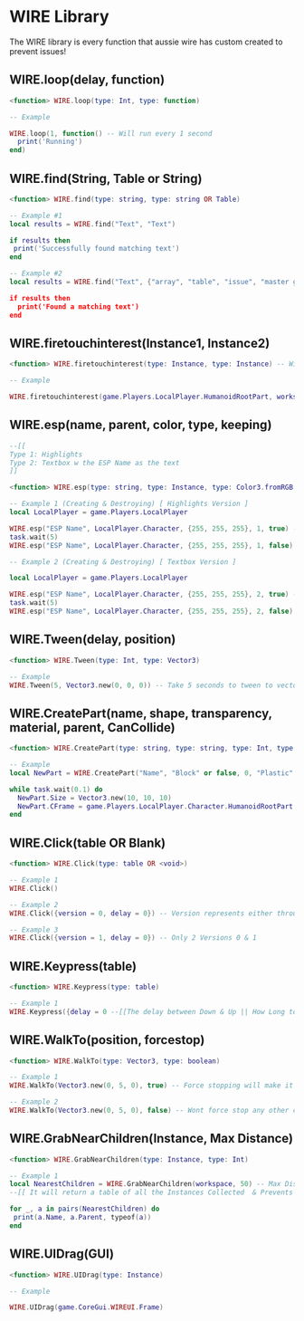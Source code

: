 # WIRE Library

The WIRE library is every function that aussie wire has custom created to prevent issues!

## WIRE.loop(delay, function)
```lua
<function> WIRE.loop(type: Int, type: function)
```
```lua
-- Example

WIRE.loop(1, function() -- Will run every 1 second
  print('Running')
end)
```

## WIRE.find(String, Table or String)
```lua
<function> WIRE.find(type: string, type: string OR Table)
```
```lua
-- Example #1
local results = WIRE.find("Text", "Text")

if results then
 print('Successfully found matching text')
end
```
```lua
-- Example #2
local results = WIRE.find("Text", {"array", "table", "issue", "master ghost", "Tissue", text"}) -- Will auto lower case everything so then you dont have to worry about it being the exact same it just looks for exact text

if results then
  print('Found a matching text')
end
```

## WIRE.firetouchinterest(Instance1, Instance2)
```lua
<function> WIRE.firetouchinterest(type: Instance, type: Instance) -- Will auto toggle to simulate a touch/untouched event
```
```lua
-- Example

WIRE.firetouchinterest(game.Players.LocalPlayer.HumanoidRootPart, workspace:FindFirstChildWhichIsA("BasePart"))
```

## WIRE.esp(name, parent, color, type, keeping)
```lua
--[[
Type 1: Highlights
Type 2: Textbox w the ESP Name as the text
]]

<function> WIRE.esp(type: string, type: Instance, type: Color3.fromRGB, type: Int --[[This is where the type is]], type: boolean --[[Weather you want to keep it or not]]) 
```
```lua
-- Example 1 (Creating & Destroying) [ Highlights Version ]
local LocalPlayer = game.Players.LocalPlayer

WIRE.esp("ESP Name", LocalPlayer.Character, {255, 255, 255}, 1, true) --[[Creating]] -- the 1 represents the type of ESP
task.wait(5)
WIRE.esp("ESP Name", LocalPlayer.Character, {255, 255, 255}, 1, false) --[[Destroying]] (Just change the true and false)
```
```lua
-- Example 2 (Creating & Destroying) [ Textbox Version ]

local LocalPlayer = game.Players.LocalPlayer

WIRE.esp("ESP Name", LocalPlayer.Character, {255, 255, 255}, 2, true) --[[Creating]] -- the 2 represents the type of ESP
task.wait(5)
WIRE.esp("ESP Name", LocalPlayer.Character, {255, 255, 255}, 2, false) --[[Destroying]] (Just change the true and false)
```

## WIRE.Tween(delay, position)
```lua
<function> WIRE.Tween(type: Int, type: Vector3)
```
```lua
-- Example
WIRE.Tween(5, Vector3.new(0, 0, 0)) -- Take 5 seconds to tween to vector3s position
```

## WIRE.CreatePart(name, shape, transparency, material, parent, CanCollide)
```lua
<function> WIRE.CreatePart(type: string, type: string, type: Int, type: string, type: boolean)
```
```lua
-- Example
local NewPart = WIRE.CreatePart("Name", "Block" or false, 0, "Plastic" or false, workspace, true)

while task.wait(0.1) do
  NewPart.Size = Vector3.new(10, 10, 10)
  NewPart.CFrame = game.Players.LocalPlayer.Character.HumanoidRootPart.CFrame * CFrame.new(0, -5, 0)
end
```

## WIRE.Click(table OR Blank)
```lua
<function> WIRE.Click(type: table OR <void>)
```
```lua
-- Example 1
WIRE.Click()
```
```lua
-- Example 2
WIRE.Click({version = 0, delay = 0}) -- Version represents either through clicking your screen manually or sending data to roblox saying you clicked it
```
```lua
-- Example 3
WIRE.Click({version = 1, delay = 0}) -- Only 2 Versions 0 & 1
```

## WIRE.Keypress(table)
```lua
<function> WIRE.Keypress(type: table)
```
```lua
-- Example 1
WIRE.Keypress({delay = 0 --[[The delay between Down & Up || How Long to Hold the key for]], key = Enum.KeyCode.E})
```

## WIRE.WalkTo(position, forcestop)
```lua
<function> WIRE.WalkTo(type: Vector3, type: boolean)
```
```lua
-- Example 1
WIRE.WalkTo(Vector3.new(0, 5, 0), true) -- Force stopping will make it forciably stop any other calls youve made to WIRE.WalkTo
```
```lua
-- Example 2
WIRE.WalkTo(Vector3.new(0, 5, 0), false) -- Wont force stop any other calls to WIRE.WalkTo
```

## WIRE.GrabNearChildren(Instance, Max Distance)
```lua
<function> WIRE.GrabNearChildren(type: Instance, type: Int)
```
```lua
-- Example 1
local NearestChildren = WIRE.GrabNearChildren(workspace, 50) -- Max Distance is 50 and workspace is gonna grab all children to grab anything within the 50 range
--[[ It will return a table of all the Instances Collected  & Prevents Lag :)]]

for _, a in pairs(NearestChildren) do
 print(a.Name, a.Parent, typeof(a))
end
```

## WIRE.UIDrag(GUI)
```lua
<function> WIRE.UIDrag(type: Instance)
```
```lua
-- Example

WIRE.UIDrag(game.CoreGui.WIREUI.Frame)
```
```
